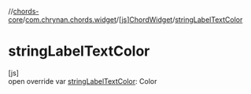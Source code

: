 //[chords-core](../../../index.md)/[com.chrynan.chords.widget](../index.md)/[[js]ChordWidget](index.md)/[stringLabelTextColor](string-label-text-color.md)

# stringLabelTextColor

[js]\
open override var [stringLabelTextColor](string-label-text-color.md): Color
